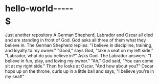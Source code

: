 # hello-world-----$$$$$
Just another repository
A German Shepherd, Labrador and Oscar all died and are standing in front of God.
God asks all three of them what they believe in.
The German Shepherd replies: "I believe in discipline, training, and loyalty to my owner."
"Good," says God, "take a seat on my left side."
"Labrador, what do you believe in?" Asks God. The Labrador answers: "I believe in fun, play, and loving my owner."
"Ah," God said, "You can come sit at my right side."
Then he looks at Oscar,  "And how about you?" Oscar  hops up on the throne, curls up in a little ball and says, "I believe you're in my seat!"  
